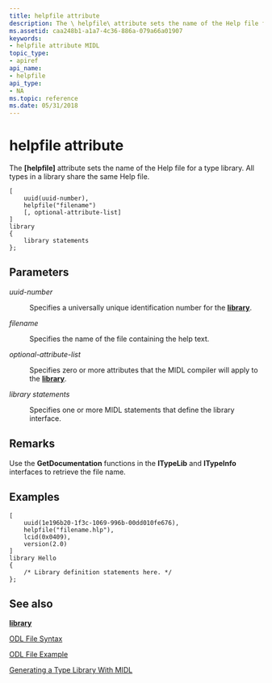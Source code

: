 ```yaml
---
title: helpfile attribute
description: The \ helpfile\ attribute sets the name of the Help file for a type library. All types in a library share the same Help file.
ms.assetid: caa248b1-a1a7-4c36-886a-079a66a01907
keywords:
- helpfile attribute MIDL
topic_type:
- apiref
api_name:
- helpfile
api_type:
- NA
ms.topic: reference
ms.date: 05/31/2018
---
```


# helpfile attribute

The **\[helpfile\]** attribute sets the name of the Help file for a type library. All types in a library share the same Help file.

``` syntax
[
    uuid(uuid-number), 
    helpfile("filename") 
    [, optional-attribute-list]
] 
library 
{
    library statements
};
```

## Parameters

<dl> <dt>

*uuid-number* 
</dt> <dd>

Specifies a universally unique identification number for the [**library**](library.md).

</dd> <dt>

*filename* 
</dt> <dd>

Specifies the name of the file containing the help text.

</dd> <dt>

*optional-attribute-list* 
</dt> <dd>

Specifies zero or more attributes that the MIDL compiler will apply to the [**library**](library.md).

</dd> <dt>

*library statements* 
</dt> <dd>

Specifies one or more MIDL statements that define the library interface.

</dd> </dl>

## Remarks

Use the **GetDocumentation** functions in the **ITypeLib** and **ITypeInfo** interfaces to retrieve the file name.

## Examples

``` syntax
[
    uuid(1e196b20-1f3c-1069-996b-00dd010fe676),
    helpfile("filename.hlp"),
    lcid(0x0409), 
    version(2.0)
]
library Hello
{
    /* Library definition statements here. */
};
```

## See also

<dl> <dt>

[**library**](library.md)
</dt> <dt>

[ODL File Syntax](https://msdn.microsoft.com/library/ms221683(v=VS.71).aspx)
</dt> <dt>

[ODL File Example](https://msdn.microsoft.com/library/ms221308(v=VS.71).aspx)
</dt> <dt>

[Generating a Type Library With MIDL](generating-a-type-library-with-midl-2.md)
</dt> </dl>

 

 




